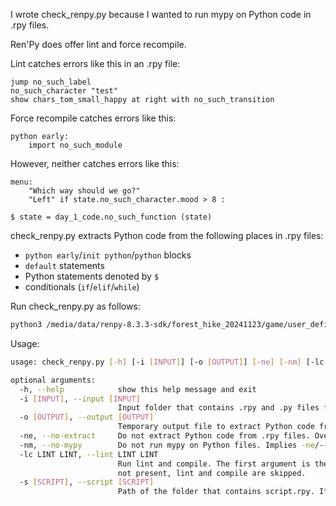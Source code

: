 I wrote check_renpy.py because I wanted to run mypy on Python code in .rpy files.

Ren'Py does offer lint and force recompile.

Lint catches errors like this in an .rpy file:

```renpy
jump no_such_label
no_such_character "test"
show chars_tom_small_happy at right with no_such_transition
```

Force recompile catches errors like this:

```renpy
python early:
    import no_such_module
```

However, neither catches errors like this:

```renpy
menu:
    "Which way should we go?"
    "Left" if state.no_such_character.mood > 8 :

$ state = day_1_code.no_such_function (state)
```

check_renpy.py extracts Python code from the following places in .rpy files:
- `python early`/`init python`/`python` blocks
- `default` statements
- Python statements denoted by `$`
- conditionals (`if`/`elif`/`while`)

Run check_renpy.py as follows:

```bash
python3 /media/data/renpy-8.3.3-sdk/forest_hike_20241123/game/user_defined/check_renpy.py --help
```

Usage:

```bash
usage: check_renpy.py [-h] [-i [INPUT]] [-o [OUTPUT]] [-ne] [-nm] [-lc LINT LINT] [-s [SCRIPT]]

optional arguments:
  -h, --help            show this help message and exit
  -i [INPUT], --input [INPUT]
                        Input folder that contains .rpy and .py files for mypy. If not specified, the current folder is used. -ne/--no-mypy overrides this option.
  -o [OUTPUT], --output [OUTPUT]
                        Temporary output file to extract Python code from .rpy files. If not specified, a default name is used. -ne/--no-extract overrides this option.
  -ne, --no-extract     Do not extract Python code from .rpy files. Overrides -o/--output.
  -nm, --no-mypy        Do not run mypy on Python files. Implies -ne/--no-extract. Overrides -i/--input and -o/--output.
  -lc LINT LINT, --lint LINT LINT
                        Run lint and compile. The first argument is the path of the folder that contains renpy.sh. The second argument is the base folder of the project. If
                        not present, lint and compile are skipped.
  -s [SCRIPT], --script [SCRIPT]
                        Path of the folder that contains script.rpy. If not specified, the --input folder is used.
```
